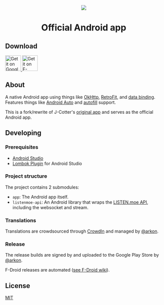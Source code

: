 <div align="center">
	<img src="https://lolisafe.moe/DJwzPbWD.png" />
</div>
<h1 align="center">Official Android app</h1>

## Download

<a href="https://play.google.com/store/apps/details?id=me.echeung.moemoekyun">
  <img height="50" alt="Get it on Google Play"
       src="https://play.google.com/intl/en_us/badges/images/apps/en-play-badge.png" />
</a>

<a href="https://f-droid.org/app/me.echeung.moemoekyun.fdroid">
  <img height="50" alt="Get it on F-Droid"
       src="https://f-droid.org/badge/get-it-on.png">
</a>


## About

A native Android app using things like [OkHttp](http://square.github.io/okhttp/), [RetroFit](http://square.github.io/retrofit/), and [data binding](https://developer.android.com/topic/libraries/data-binding/index.html). Features things like [Android Auto](https://www.android.com/auto/) and [autofill](https://android-developers.googleblog.com/2017/11/getting-your-android-app-ready-for.html) support.

This is a fork/rewrite of J-Cotter's [original app](https://play.google.com/store/apps/details?id=jcotter.listenmoe) and serves as the official Android app.


## Developing

### Prerequisites

- [Android Studio](https://developer.android.com/studio/index.html)
- [Lombok Plugin](https://projectlombok.org/setup/android#android-studio) for Android Studio

### Project structure

The project contains 2 submodules:
- `app`: The Android app itself.
- `listenmoe-api`: An Android library that wraps the [LISTEN.moe API](https://listen-moe.github.io/documentation/), including the websocket and stream.

### Translations

Translations are crowdsourced through [CrowdIn](https://crwd.in/listenmoe-android-app) and managed by [@arkon](https://github.com/arkon/).

### Release

The release builds are signed by and uploaded to the Google Play Store by [@arkon](https://github.com/arkon/).

F-Droid releases are automated ([see F-Droid wiki](https://f-droid.org/wiki/page/me.echeung.moemoekyun.fdroid)).


## License

[MIT](https://github.com/LISTEN-moe/android-app/blob/master/LICENSE)
